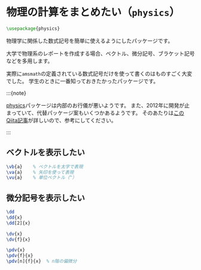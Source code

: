 # 物理の計算をまとめたい（``physics``）

```latex
\usepackage{physics}
```

物理学に関係した数式記号を簡単に使えるようにしたパッケージです。

大学で物理系のレポートを作成する場合、ベクトル、微分記号、ブラケット記号などを多用します。

実際に``amsmath``の定義されている数式記号だけを使って書くのはものすごく大変でした。
学生のときに一番知っておきたかったパッケージです。

:::{note}

[physics](https://www.ctan.org/pkg/physics)パッケージは内部のお行儀が悪いようです。
また、2012年に開発が止まっていて、代替パッケージ案もいくつかあるようです。
そのあたりは[このQiita記事](https://qiita.com/Yarakashi_Kikohshi/items/131e2324f401c3effb84)が詳しいので、参考にしてください。

:::

## ベクトルを表示したい

```latex
\vb{a}    % ベクトルを太字で表現
\va{a}    % 矢印を使って表現
\vu{a}    % 単位ベクトル（^）
```

## 微分記号を表示したい

```latex
\dd
\dd{x}
\dd[2]{x}
```

```latex
\dv{x}
\dv{f}{x}
```

```latex
\pdv{x}
\pdv{f}{x}
\pdv[n]{f}{x}  % n階の偏微分
```
